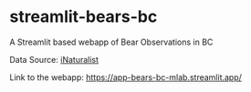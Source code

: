 # streamlit-bears-bc
A Streamlit based webapp of Bear Observations in BC

Data Source: [iNaturalist](https://www.inaturalist.org/observations)

Link to the webapp: https://app-bears-bc-mlab.streamlit.app/


